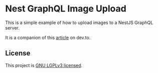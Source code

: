 # Nest GraphQL Image Upload

This is a simple example of how to upload images to a NestJS GraphQL server.

It is a companion of this [article](https://dev.to) on dev.to.

## License

This project is [GNU LGPLv3 licensed](LICENSE).
